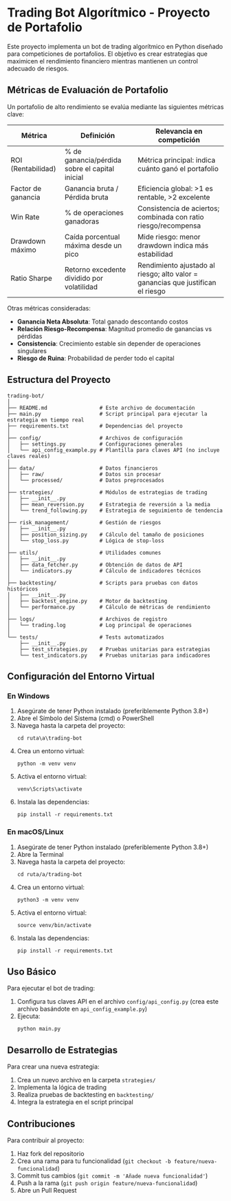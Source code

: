 # Trading Bot Algorítmico - Proyecto de Portafolio

Este proyecto implementa un bot de trading algorítmico en Python diseñado para competiciones de portafolios. El objetivo es crear estrategias que maximicen el rendimiento financiero mientras mantienen un control adecuado de riesgos.

## Métricas de Evaluación de Portafolio

Un portafolio de alto rendimiento se evalúa mediante las siguientes métricas clave:

| Métrica | Definición | Relevancia en competición |
|---------|------------|---------------------------|
| ROI (Rentabilidad) | % de ganancia/pérdida sobre el capital inicial | Métrica principal: indica cuánto ganó el portafolio |
| Factor de ganancia | Ganancia bruta / Pérdida bruta | Eficiencia global: >1 es rentable, >2 excelente |
| Win Rate | % de operaciones ganadoras | Consistencia de aciertos; combinada con ratio riesgo/recompensa |
| Drawdown máximo | Caída porcentual máxima desde un pico | Mide riesgo: menor drawdown indica más estabilidad |
| Ratio Sharpe | Retorno excedente dividido por volatilidad | Rendimiento ajustado al riesgo; alto valor = ganancias que justifican el riesgo |

Otras métricas consideradas:
- **Ganancia Neta Absoluta**: Total ganado descontando costos
- **Relación Riesgo-Recompensa**: Magnitud promedio de ganancias vs pérdidas
- **Consistencia**: Crecimiento estable sin depender de operaciones singulares
- **Riesgo de Ruina**: Probabilidad de perder todo el capital

## Estructura del Proyecto

```
trading-bot/
│
├── README.md                 # Este archivo de documentación
├── main.py                   # Script principal para ejecutar la estrategia en tiempo real
├── requirements.txt          # Dependencias del proyecto
│
├── config/                   # Archivos de configuración
│   ├── settings.py           # Configuraciones generales
│   └── api_config_example.py # Plantilla para claves API (no incluye claves reales)
│
├── data/                     # Datos financieros
│   ├── raw/                  # Datos sin procesar
│   └── processed/            # Datos preprocesados
│
├── strategies/               # Módulos de estrategias de trading
│   ├── __init__.py
│   ├── mean_reversion.py     # Estrategia de reversión a la media
│   └── trend_following.py    # Estrategia de seguimiento de tendencia
│
├── risk_management/          # Gestión de riesgos
│   ├── __init__.py
│   ├── position_sizing.py    # Cálculo del tamaño de posiciones
│   └── stop_loss.py          # Lógica de stop-loss
│
├── utils/                    # Utilidades comunes
│   ├── __init__.py
│   ├── data_fetcher.py       # Obtención de datos de API
│   └── indicators.py         # Cálculo de indicadores técnicos
│
├── backtesting/              # Scripts para pruebas con datos históricos
│   ├── __init__.py
│   ├── backtest_engine.py    # Motor de backtesting
│   └── performance.py        # Cálculo de métricas de rendimiento
│
├── logs/                     # Archivos de registro
│   └── trading.log           # Log principal de operaciones
│
└── tests/                    # Tests automatizados
    ├── __init__.py
    ├── test_strategies.py    # Pruebas unitarias para estrategias
    └── test_indicators.py    # Pruebas unitarias para indicadores
```

## Configuración del Entorno Virtual

### En Windows

1. Asegúrate de tener Python instalado (preferiblemente Python 3.8+)
2. Abre el Símbolo del Sistema (cmd) o PowerShell
3. Navega hasta la carpeta del proyecto:
   ```
   cd ruta\a\trading-bot
   ```
4. Crea un entorno virtual:
   ```
   python -m venv venv
   ```
5. Activa el entorno virtual:
   ```
   venv\Scripts\activate
   ```
6. Instala las dependencias:
   ```
   pip install -r requirements.txt
   ```

### En macOS/Linux

1. Asegúrate de tener Python instalado (preferiblemente Python 3.8+)
2. Abre la Terminal
3. Navega hasta la carpeta del proyecto:
   ```
   cd ruta/a/trading-bot
   ```
4. Crea un entorno virtual:
   ```
   python3 -m venv venv
   ```
5. Activa el entorno virtual:
   ```
   source venv/bin/activate
   ```
6. Instala las dependencias:
   ```
   pip install -r requirements.txt
   ```

## Uso Básico

Para ejecutar el bot de trading:

1. Configura tus claves API en el archivo `config/api_config.py` (crea este archivo basándote en `api_config_example.py`)
2. Ejecuta:
   ```
   python main.py
   ```

## Desarrollo de Estrategias

Para crear una nueva estrategia:

1. Crea un nuevo archivo en la carpeta `strategies/`
2. Implementa la lógica de trading
3. Realiza pruebas de backtesting en `backtesting/`
4. Integra la estrategia en el script principal

## Contribuciones

Para contribuir al proyecto:

1. Haz fork del repositorio
2. Crea una rama para tu funcionalidad (`git checkout -b feature/nueva-funcionalidad`)
3. Commit tus cambios (`git commit -m 'Añade nueva funcionalidad'`)
4. Push a la rama (`git push origin feature/nueva-funcionalidad`)
5. Abre un Pull Request
